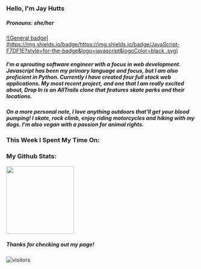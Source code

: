 ### Hello, I'm Jay Hutts
##### Pronouns: she/her

 [![General badge](https://img.shields.io/badge/https://img.shields.io/badge/JavaScript-F7DF1E?style=for-the-badge&logo=javascript&logoColor=black
.svg)](https://shields.io/)

##### I'm a sprouting software engineer with a focus in web development. Javascript has been my primary language and focus, but I am also proficient in Python. Currently I have created four full stack web applications. My most recent project, and one that I am really excited about, Drop In is an AllTrails clone that features skate parks and their locations.

##### On a more personal note, I love anything outdoors that'll get your blood pumping! I skate, rock climb, enjoy riding motorcycles and hiking with my dogs. I'm also vegan with a passion for animal rights. 

### This Week I Spent My Time On:
<!--START_SECTION:waka-->
<!--END_SECTION:waka-->

### My Github Stats:

<img height="180em" src="https://github-readme-stats.vercel.app/api?username=jay-bean&show_icons=true&hide_border=true&&count_private=true&include_all_commits=true" />

##### Thanks for checking out my page!
![visitors](https://visitor-badge.glitch.me/badge?page_id=${jay-bean}.${jay-bean})
